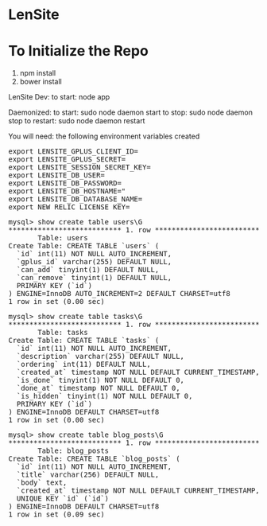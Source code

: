 LenSite
=======

# To Initialize the Repo

1. npm install
2. bower install


LenSite
Dev:
  to start: node app

Daemonized:
  to start: sudo node daemon start
  to stop: sudo node daemon stop
  to restart: sudo node daemon restart


You will need:
the following environment variables created
<pre>
export LENSITE_GPLUS_CLIENT_ID=
export LENSITE_GPLUS_SECRET=
export LENSITE_SESSION_SECRET_KEY=
export LENSITE_DB_USER=
export LENSITE_DB_PASSWORD=
export LENSITE_DB_HOSTNAME="
export LENSITE_DB_DATABASE_NAME=
export NEW_RELIC_LICENSE_KEY=
</pre>

<pre>
mysql> show create table users\G
*************************** 1. row ***************************
       Table: users
Create Table: CREATE TABLE `users` (
  `id` int(11) NOT NULL AUTO_INCREMENT,
  `gplus_id` varchar(255) DEFAULT NULL,
  `can_add` tinyint(1) DEFAULT NULL,
  `can_remove` tinyint(1) DEFAULT NULL,
  PRIMARY KEY (`id`)
) ENGINE=InnoDB AUTO_INCREMENT=2 DEFAULT CHARSET=utf8
1 row in set (0.00 sec)
</pre>


<pre>
mysql> show create table tasks\G
*************************** 1. row ***************************
       Table: tasks
Create Table: CREATE TABLE `tasks` (
  `id` int(11) NOT NULL AUTO_INCREMENT,
  `description` varchar(255) DEFAULT NULL,
  `ordering` int(11) DEFAULT NULL,
  `created_at` timestamp NOT NULL DEFAULT CURRENT_TIMESTAMP,
  `is_done` tinyint(1) NOT NULL DEFAULT 0,
  `done_at` timestamp NOT NULL DEFAULT 0,
  `is_hidden` tinyint(1) NOT NULL DEFAULT 0,
  PRIMARY KEY (`id`)
) ENGINE=InnoDB DEFAULT CHARSET=utf8
1 row in set (0.00 sec)</pre>

<pre>
mysql> show create table blog_posts\G
*************************** 1. row ***************************
       Table: blog_posts
Create Table: CREATE TABLE `blog_posts` (
  `id` int(11) NOT NULL AUTO_INCREMENT,
  `title` varchar(256) DEFAULT NULL,
  `body` text,
  `created_at` timestamp NOT NULL DEFAULT CURRENT_TIMESTAMP,
  UNIQUE KEY `id` (`id`)
) ENGINE=InnoDB DEFAULT CHARSET=utf8
1 row in set (0.09 sec)
</pre>
